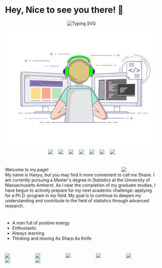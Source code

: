 # Hey, Nice to see you there! 👋

<div align="center">

  <div align="center">
    <img src="https://readme-typing-svg.demolab.com/?lines=Hello+World!!!;WelCome+To+Shane's+Space!!!&center=true" alt="Typing SVG">
  </div>

  <img align="middle" width="600" src="https://raw.githubusercontent.com/devSouvik/devSouvik/master/gif3.gif" /><br>

  <div align="center">
    <img src="https://img.shields.io/badge/UMass-red"/></a>&emsp;
    <img src="https://img.shields.io/badge/Statistics-blue"/></a>&emsp;
    <img src="https://img.shields.io/badge/Bayesian Inference-yellow"/></a>&emsp;
    <img src="https://img.shields.io/badge/MCMC-green"/></a>&emsp;
    <img src="https://img.shields.io/badge/R-black"/></a>&emsp;
    <img src="https://img.shields.io/badge/Python-purple"/></a>&emsp;
    <img src="https://img.shields.io/badge/Still_learning...-white"/>
  </div>

</div>

#

<img align="right" width="120" src="https://cdn.jsdelivr.net/gh/sun0225SUN/sun0225SUN/assets/images/technologist.png" />

<p>Welcome to my page! </br> My name is Hanyu, but you may find it more convenient to call me Shane. I am currently pursuing a Master's degree in Statistics at the University of Massachusetts 
  Amherst. As I near the completion of my graduate studies, I have begun to actively prepare for my next academic challenge: applying for a Ph.D. program in my field. My goal is to continue to deepen my 
  understanding and contribute to the field of statistics through advanced research.
</p>

#

- A man full of positive energy
- Enthusiastic
- Always learning
- Thinking and moving As Sharp As Knife

# 
<p>
<img align="left" width="100" src="https://cdn.jsdelivr.net/gh/sun0225SUN/sun0225SUN/assets/images/man_run.png" />
<img align="left" width="100" src="https://cdn.jsdelivr.net/gh/sun0225SUN/sun0225SUN/assets/images/play.png" />
<img align="left" width="100" src="https://cdn.jsdelivr.net/gh/sun0225SUN/sun0225SUN/assets/images/man.png" />
<img align="left" width="100" src="https://cdn.jsdelivr.net/gh/sun0225SUN/sun0225SUN/assets/images/astronaut.png" />
<img align="left" width="100" src="https://cdn.jsdelivr.net/gh/sun0225SUN/sun0225SUN/assets/images/cxyduck.gif" />
<img align="left" width="100" src="https://cdn.jsdelivr.net/gh/sun0225SUN/sun0225SUN/assets/images/coffee.gif" />
<img align="left" width="100" src="https://cdn.jsdelivr.net/gh/sun0225SUN/sun0225SUN/assets/images/pig.gif" />


<!--
**HanyuXiao-Shane/HanyuXiao-Shane** is a ✨ _special_ ✨ repository because its `README.md` (this file) appears on your GitHub profile.

Here are some ideas to get you started:

- 🔭 I’m currently working on ...
- 🌱 I’m currently learning ...
- 👯 I’m looking to collaborate on ...
- 🤔 I’m looking for help with ...
- 💬 Ask me about ...
- 📫 How to reach me: ...
- 😄 Pronouns: ...
- ⚡ Fun fact: ...
-->
